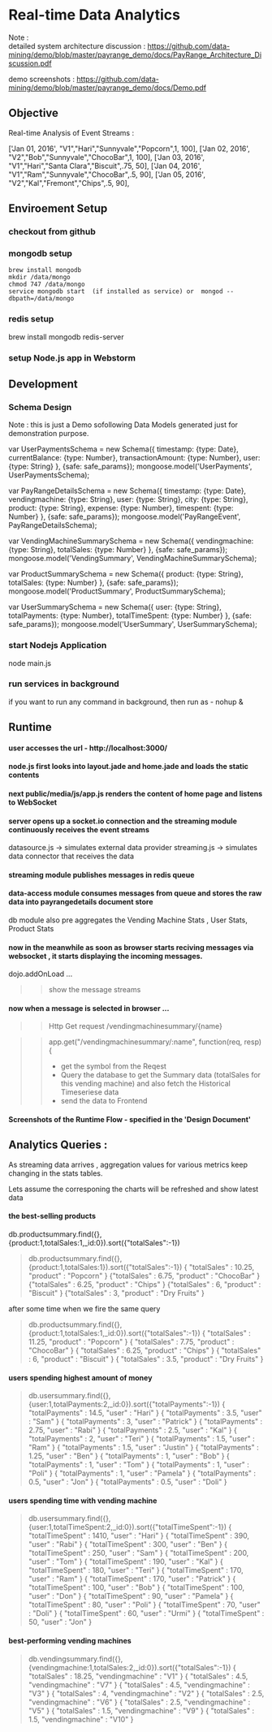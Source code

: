 # Real-time Data Analytics

Note :  
detailed system architecture discussion :  https://github.com/data-mining/demo/blob/master/payrange_demo/docs/PayRange_Architecture_Discussion.pdf

demo screenshots : https://github.com/data-mining/demo/blob/master/payrange_demo/docs/Demo.pdf 

## Objective

Real-time Analysis of Event Streams :

['Jan 01, 2016', "V1","Hari","Sunnyvale","Popcorn",1, 100],
['Jan 02, 2016', "V2","Bob","Sunnyvale","ChocoBar",1, 100],
['Jan 03, 2016', "V1","Hari","Santa Clara","Biscuit",.75, 50],
['Jan 04, 2016', "V1","Ram","Sunnyvale","ChocoBar",.5, 90],
['Jan 05, 2016', "V2","Kal","Fremont","Chips",.5, 90],

## Enviroement Setup
### checkout from github
### mongodb setup
    brew install mongodb
    mkdir /data/mongo
    chmod 747 /data/mongo
    service mongodb start  (if installed as service) or  mongod --dbpath=/data/mongo
### redis setup
   brew install mongodb
   redis-server
### setup Node.js app in Webstorm

## Development

### Schema Design

Note : this is just a Demo sofollowing Data Models generated just for demonstration purpose.

var UserPaymentsSchema = new Schema({
    timestamp: {type: Date},
    currentBalance: {type: Number},
    transactionAmount: {type: Number},
    user: {type: String}
}, {safe: safe_params});
mongoose.model('UserPayments', UserPaymentsSchema);

var PayRangeDetailsSchema = new Schema({
    timestamp: {type: Date},
    vendingmachine: {type: String},
    user: {type: String},
    city: {type: String},
    product: {type: String},
    expense: {type: Number},
    timespent: {type: Number}
}, {safe: safe_params});
mongoose.model('PayRangeEvent', PayRangeDetailsSchema);

var VendingMachineSummarySchema = new Schema({
    vendingmachine: {type: String},
    totalSales: {type: Number}
}, {safe: safe_params});
mongoose.model('VendingSummary', VendingMachineSummarySchema);

var ProductSummarySchema = new Schema({
    product: {type: String},
    totalSales: {type: Number}
}, {safe: safe_params});
mongoose.model('ProductSummary', ProductSummarySchema);

var UserSummarySchema = new Schema({
    user: {type: String},
    totalPayments: {type: Number},
    totalTimeSpent: {type: Number}
}, {safe: safe_params});
mongoose.model('UserSummary', UserSummarySchema);

### start Nodejs Application
   node main.js

### run services in background
   if you want to run any command in background, then run as - nohup <command> &


## Runtime

#### user accesses the url - http://localhost:3000/

#### node.js first looks into layout.jade and home.jade and loads the static contents

#### next public/media/js/app.js renders the content of home page and listens to WebSocket

#### server opens up a socket.io connection and the streaming module continuously receives the event streams

datasource.js -> simulates external data provider
streaming.js -> simulates data connector that receives the data

#### streaming module publishes messages in redis queue

#### data-access module consumes messages from queue  and stores the raw data into payrangedetails document store

db module also pre aggregates the Vending Machine Stats , User Stats, Product Stats

#### now in the meanwhile as soon as browser starts reciving messages via websocket , it starts displaying the incoming messages.

dojo.addOnLoad ...
>> show the message streams

####  now when a message is selected in browser ...

>> Http Get request  /vendingmachinesummary/{name}

>> app.get("/vendingmachinesummary/:name", function(req, resp) {
>> - get the symbol from the Reqest
>> - Query the database to get the Summary data (totalSales for this vending machine) and also fetch the Historical Timeseriese data 
>> - send the data to Frontend 

#### Screenshots of the Runtime Flow - specified in the 'Design Document'

## Analytics Queries :

As streaming data arrives , aggregation values for various metrics keep changing in the stats tables.

Lets assume the corresponing the charts will be refreshed and show latest data 

#### the best-selling products

db.productsummary.find({},{product:1,totalSales:1,_id:0}).sort({"totalSales":-1})

> db.productsummary.find({},{product:1,totalSales:1}).sort({"totalSales":-1})
{ "totalSales" : 10.25, "product" : "Popcorn" }
{"totalSales" : 6.75, "product" : "ChocoBar" }
{"totalSales" : 6.25, "product" : "Chips" }
{"totalSales" : 6, "product" : "Biscuit" }
{"totalSales" : 3, "product" : "Dry Fruits" }

after some time when we fire the same query 

> db.productsummary.find({},{product:1,totalSales:1,_id:0}).sort({"totalSales":-1})
{ "totalSales" : 11.25, "product" : "Popcorn" }
{ "totalSales" : 7.75, "product" : "ChocoBar" }
{ "totalSales" : 6.25, "product" : "Chips" }
{ "totalSales" : 6, "product" : "Biscuit" }
{ "totalSales" : 3.5, "product" : "Dry Fruits" }



#### users spending highest amount of money

> db.usersummary.find({},{user:1,totalPayments:2,_id:0}).sort({"totalPayments":-1})
{ "totalPayments" : 14.5, "user" : "Hari" }
{ "totalPayments" : 3.5, "user" : "Sam" }
{ "totalPayments" : 3, "user" : "Patrick" }
{ "totalPayments" : 2.75, "user" : "Rabi" }
{ "totalPayments" : 2.5, "user" : "Kal" }
{ "totalPayments" : 2, "user" : "Teri" }
{ "totalPayments" : 1.5, "user" : "Ram" }
{ "totalPayments" : 1.5, "user" : "Justin" }
{ "totalPayments" : 1.25, "user" : "Ben" }
{ "totalPayments" : 1, "user" : "Bob" }
{ "totalPayments" : 1, "user" : "Tom" }
{ "totalPayments" : 1, "user" : "Poli" }
{ "totalPayments" : 1, "user" : "Pamela" }
{ "totalPayments" : 0.5, "user" : "Jon" }
{ "totalPayments" : 0.5, "user" : "Doli" }

#### users spending time with vending machine

> db.usersummary.find({},{user:1,totalTimeSpent:2,_id:0}).sort({"totalTimeSpent":-1})
{ "totalTimeSpent" : 1410, "user" : "Hari" }
{ "totalTimeSpent" : 390, "user" : "Rabi" }
{ "totalTimeSpent" : 300, "user" : "Ben" }
{ "totalTimeSpent" : 250, "user" : "Sam" }
{ "totalTimeSpent" : 200, "user" : "Tom" }
{ "totalTimeSpent" : 190, "user" : "Kal" }
{ "totalTimeSpent" : 180, "user" : "Teri" }
{ "totalTimeSpent" : 170, "user" : "Ram" }
{ "totalTimeSpent" : 170, "user" : "Patrick" }
{ "totalTimeSpent" : 100, "user" : "Bob" }
{ "totalTimeSpent" : 100, "user" : "Don" }
{ "totalTimeSpent" : 90, "user" : "Pamela" }
{ "totalTimeSpent" : 80, "user" : "Poli" }
{ "totalTimeSpent" : 70, "user" : "Doli" }
{ "totalTimeSpent" : 60, "user" : "Urmi" }
{ "totalTimeSpent" : 50, "user" : "Jon" }

#### best-performing vending machines
> db.vendingsummary.find({},{vendingmachine:1,totalSales:2,_id:0}).sort({"totalSales":-1})
{ "totalSales" : 18.25, "vendingmachine" : "V1" }
{ "totalSales" : 4.5, "vendingmachine" : "V7" }
{ "totalSales" : 4.5, "vendingmachine" : "V3" }
{ "totalSales" : 4, "vendingmachine" : "V2" }
{ "totalSales" : 2.5, "vendingmachine" : "V6" }
{ "totalSales" : 2.5, "vendingmachine" : "V5" }
{ "totalSales" : 1.5, "vendingmachine" : "V9" }
{ "totalSales" : 1.5, "vendingmachine" : "V10" }
